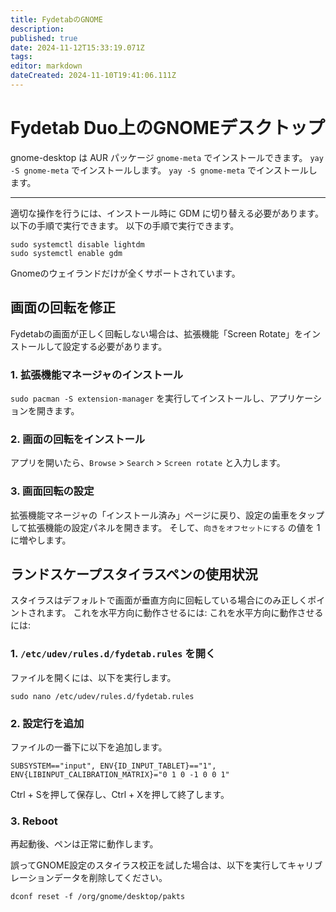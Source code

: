 ```yaml
---
title: FydetabのGNOME
description:
published: true
date: 2024-11-12T15:33:19.071Z
tags:
editor: markdown
dateCreated: 2024-11-10T19:41:06.111Z
---
```


# Fydetab Duo上のGNOMEデスクトップ

gnome-desktop は AUR パッケージ `gnome-meta` でインストールできます。
`yay -S gnome-meta` でインストールします。
`yay -S gnome-meta` でインストールします。

---

適切な操作を行うには、インストール時に GDM に切り替える必要があります。 以下の手順で実行できます。 以下の手順で実行できます。

```
sudo systemctl disable lightdm
sudo systemctl enable gdm
```

Gnomeのウェイランドだけが全くサポートされています。

## 画面の回転を修正

Fydetabの画面が正しく回転しない場合は、拡張機能「Screen Rotate」をインストールして設定する必要があります。

### 1. 拡張機能マネージャのインストール

`sudo pacman -S extension-manager` を実行してインストールし、アプリケーションを開きます。

### 2. 画面の回転をインストール

アプリを開いたら、`Browse` > `Search` > `Screen rotate` と入力します。

### 3. 画面回転の設定

拡張機能マネージャの「インストール済み」ページに戻り、設定の歯車をタップして拡張機能の設定パネルを開きます。
そして、`向きをオフセットにする` の値を 1 に増やします。

## ランドスケープスタイラスペンの使用状況

スタイラスはデフォルトで画面が垂直方向に回転している場合にのみ正しくポイントされます。
これを水平方向に動作させるには:
これを水平方向に動作させるには:

### 1. `/etc/udev/rules.d/fydetab.rules` を開く

ファイルを開くには、以下を実行します。

```
sudo nano /etc/udev/rules.d/fydetab.rules
```

### 2. 設定行を追加

ファイルの一番下に以下を追加します。

```
SUBSYSTEM=="input", ENV{ID_INPUT_TABLET}=="1", ENV{LIBINPUT_CALIBRATION_MATRIX}="0 1 0 -1 0 0 1"
```

Ctrl + Sを押して保存し、Ctrl + Xを押して終了します。

### 3. Reboot

再起動後、ペンは正常に動作します。

誤ってGNOME設定のスタイラス校正を試した場合は、以下を実行してキャリブレーションデータを削除してください。

```
dconf reset -f /org/gnome/desktop/pakts
```
